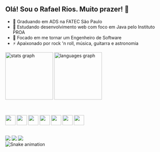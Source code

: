 ## Olá! Sou o Rafael Rios. Muito prazer! 👋

- 📝 Graduando em ADS na FATEC São Paulo
- 🌱 Estudando desenvolvimento web com foco em Java pelo Instituto PROA
- 🎯 Focado em me tornar um Engenheiro de Software
- ⚡ Apaixonado por rock 'n roll, música, guitarra e astronomia

<div align="cemter">
   <img src="https://github-readme-stats.vercel.app/api?username=r-riosp&hide_title=false&hide_rank=false&show_icons=true&include_all_commits=true&count_private=true&disable_animations=false&theme=omni&locale=en&hide_border=false" height="150" alt="stats graph"  />
   <img src="https://github-readme-stats.vercel.app/api/top-langs?username=r-riosp&locale=en&hide_title=false&layout=compact&card_width=320&langs_count=5&theme=omni&hide_border=false" height="150" alt="languages graph"  />
</div>

##

<div style="display: inline-block"><br>
  <link rel="stylesheet" type='text/css' href="https://cdn.jsdelivr.net/gh/devicons/devicon@latest/devicon.min.css" />
  <img src="https://cdn.jsdelivr.net/gh/devicons/devicon@latest/icons/javascript/javascript-original.svg" height="32px" width="32px"/>   
  <img src="https://cdn.jsdelivr.net/gh/devicons/devicon@latest/icons/c/c-original.svg" height="32px" width="32px"/>
  <img src="https://cdn.jsdelivr.net/gh/devicons/devicon@latest/icons/python/python-original.svg" height="32px" width="32px"/>
  <img src="https://cdn.jsdelivr.net/gh/devicons/devicon@latest/icons/java/java-original.svg" height="32px" width="32px"/>
  <img src="https://cdn.jsdelivr.net/gh/devicons/devicon@latest/icons/html5/html5-original.svg" height="32px" width="32px"/>
  <img src="https://cdn.jsdelivr.net/gh/devicons/devicon@latest/icons/css3/css3-original.svg" height="32px" width="32px"/>
  <img src="https://cdn.jsdelivr.net/gh/devicons/devicon@latest/icons/figma/figma-original.svg" height="32px" width="32px"/>
</div>

##

<div>
  <a href="mailto:rafaelrios807@gmail.com" target="_blank"><img src="https://img.shields.io/badge/Gmail-D14836?style=for-the-badge&logo=gmail&logoColor=white"/></a>
  <a href="mailto:dev.rafaelrios@outlook.com" target="_blank"><img src="https://img.shields.io/badge/Microsoft_Outlook-0078D4?style=for-the-badge&logo=microsoft-outlook&logoColor=white"/></a>
  <a href="https://www.linkedin.com/in/rafaelriosp" target="_blank"><img src="https://img.shields.io/badge/LinkedIn-0077B5?style=for-the-badge&logo=linkedin&logoColor=white"/></a>
</div>
<img src="https://raw.githubusercontent.com/maurodesouza/maurodesouza/output/snake.svg" alt="Snake animation" />
